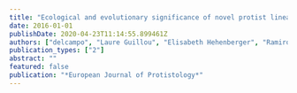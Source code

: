 ```yaml
---
title: "Ecological and evolutionary significance of novel protist lineages"
date: 2016-01-01
publishDate: 2020-04-23T11:14:55.899461Z
authors: ["delcampo", "Laure Guillou", "Elisabeth Hehenberger", "Ramiro Logares", "Purificación López-Garcı́a", "Ramon Massana"]
publication_types: ["2"]
abstract: ""
featured: false
publication: "*European Journal of Protistology*"
---
```

